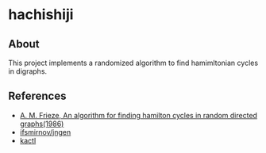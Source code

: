 # hachishiji

## About
This project implements a randomized algorithm to find hamimltonian cycles in digraphs.

## References
 * [A. M. Frieze, An algorithm for finding hamilton cycles in random directed graphs(1986)](https://doi.org/10.1016/0196-6774(88)90037-5)
 * [ifsmirnov/jngen](https://github.com/ifsmirnov/jngen)
 * [kactl](https://github.com/kth-competitive-programming/kactl)
